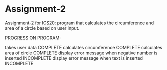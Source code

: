 # Assignment-2
Assignment-2 for ICS20: program that calculates the circumference and area of a circle based on user input.

PROGRESS ON PROGRAM:

takes user data COMPLETE
calculates circumference COMPLETE
calculates area of circle COMPLETE
display error message when negative number is inserted INCOMPLETE
display error message when text is inserted INCOMPLETE

